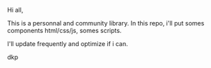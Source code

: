 Hi all,

This is a personnal and community library. In this repo, i'll put somes components html/css/js, somes scripts.

I'll update frequently and optimize if i can. 

dkp